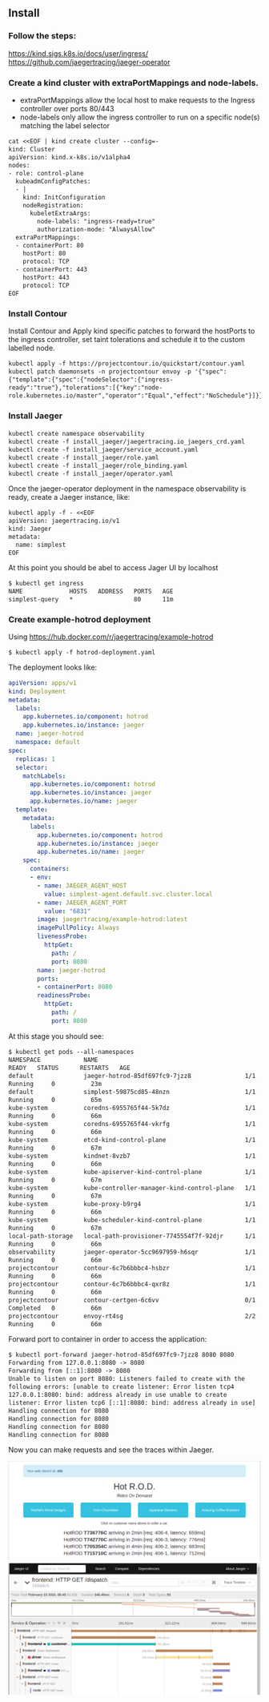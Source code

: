 ## Install

### Follow the steps:
https://kind.sigs.k8s.io/docs/user/ingress/  
https://github.com/jaegertracing/jaeger-operator  

### Create a kind cluster with extraPortMappings and node-labels.

* extraPortMappings allow the local host to make requests to the Ingress controller over ports 80/443
* node-labels only allow the ingress controller to run on a specific node(s) matching the label selector

```
cat <<EOF | kind create cluster --config=-
kind: Cluster
apiVersion: kind.x-k8s.io/v1alpha4
nodes:
- role: control-plane
  kubeadmConfigPatches:
  - |
    kind: InitConfiguration
    nodeRegistration:
      kubeletExtraArgs:
        node-labels: "ingress-ready=true"
        authorization-mode: "AlwaysAllow"
  extraPortMappings:
  - containerPort: 80
    hostPort: 80
    protocol: TCP
  - containerPort: 443
    hostPort: 443
    protocol: TCP
EOF
```

### Install Contour

Install Contour and Apply kind specific patches to forward the hostPorts to the ingress controller, set taint tolerations and schedule it to the custom labelled node.

```
kubectl apply -f https://projectcontour.io/quickstart/contour.yaml
kubectl patch daemonsets -n projectcontour envoy -p '{"spec":{"template":{"spec":{"nodeSelector":{"ingress-ready":"true"},"tolerations":[{"key":"node-role.kubernetes.io/master","operator":"Equal","effect":"NoSchedule"}]}}}}' 
```

### Install Jaeger 

```
kubectl create namespace observability
kubectl create -f install_jaeger/jaegertracing.io_jaegers_crd.yaml
kubectl create -f install_jaeger/service_account.yaml
kubectl create -f install_jaeger/role.yaml
kubectl create -f install_jaeger/role_binding.yaml
kubectl create -f install_jaeger/operator.yaml
```

Once the jaeger-operator deployment in the namespace observability is ready, create a Jaeger instance, like:

```
kubectl apply -f - <<EOF
apiVersion: jaegertracing.io/v1
kind: Jaeger
metadata:
  name: simplest
EOF
```

At this point you should be abel to access Jager UI by localhost

```
$ kubectl get ingress
NAME             HOSTS   ADDRESS   PORTS   AGE
simplest-query   *                 80      11m
```

### Create example-hotrod deployment  

Using https://hub.docker.com/r/jaegertracing/example-hotrod

```
$ kubectl apply -f hotrod-deployment.yaml
```

The deployment looks like:

```yaml
apiVersion: apps/v1
kind: Deployment
metadata:
  labels:
    app.kubernetes.io/component: hotrod
    app.kubernetes.io/instance: jaeger
  name: jaeger-hotrod
  namespace: default
spec:
  replicas: 1
  selector:
    matchLabels:
      app.kubernetes.io/component: hotrod
      app.kubernetes.io/instance: jaeger
      app.kubernetes.io/name: jaeger
  template:
    metadata:
      labels:
        app.kubernetes.io/component: hotrod
        app.kubernetes.io/instance: jaeger
        app.kubernetes.io/name: jaeger
    spec:
      containers:
      - env:
        - name: JAEGER_AGENT_HOST
          value: simplest-agent.default.svc.cluster.local
        - name: JAEGER_AGENT_PORT
          value: "6831"
        image: jaegertracing/example-hotrod:latest
        imagePullPolicy: Always
        livenessProbe:
          httpGet:
            path: /
            port: 8080
        name: jaeger-hotrod
        ports:
        - containerPort: 8080
        readinessProbe:
          httpGet:
            path: /
            port: 8080
```

At this stage you should see:

```
$ kubectl get pods --all-namespaces
NAMESPACE            NAME                                         READY   STATUS      RESTARTS   AGE
default              jaeger-hotrod-85df697fc9-7jzz8               1/1     Running     0          23m
default              simplest-59875cd85-48nzn                     1/1     Running     0          65m
kube-system          coredns-6955765f44-5k7dz                     1/1     Running     0          66m
kube-system          coredns-6955765f44-vkrfg                     1/1     Running     0          66m
kube-system          etcd-kind-control-plane                      1/1     Running     0          67m
kube-system          kindnet-8vzb7                                1/1     Running     0          66m
kube-system          kube-apiserver-kind-control-plane            1/1     Running     0          67m
kube-system          kube-controller-manager-kind-control-plane   1/1     Running     0          67m
kube-system          kube-proxy-b9rg4                             1/1     Running     0          66m
kube-system          kube-scheduler-kind-control-plane            1/1     Running     0          67m
local-path-storage   local-path-provisioner-7745554f7f-92djr      1/1     Running     0          66m
observability        jaeger-operator-5cc9697959-h6sqr             1/1     Running     0          66m
projectcontour       contour-6c7b6bbbc4-hsbzr                     1/1     Running     0          66m
projectcontour       contour-6c7b6bbbc4-qxr8z                     1/1     Running     0          66m
projectcontour       contour-certgen-6c6vv                        0/1     Completed   0          66m
projectcontour       envoy-rt4sg                                  2/2     Running     0          66m
```

Forward port to container in order to access the application:

```
$ kubectl port-forward jaeger-hotrod-85df697fc9-7jzz8 8080 8080
Forwarding from 127.0.0.1:8080 -> 8080
Forwarding from [::1]:8080 -> 8080
Unable to listen on port 8080: Listeners failed to create with the following errors: [unable to create listener: Error listen tcp4 127.0.0.1:8080: bind: address already in use unable to create listener: Error listen tcp6 [::1]:8080: bind: address already in use]
Handling connection for 8080
Handling connection for 8080
Handling connection for 8080
Handling connection for 8080
```

Now you can make requests and see the traces within Jaeger. 

![Hot Rod App](hotRod.png "Hot Rod")  
![Jager](jaeger.png "Jaeger traces")
